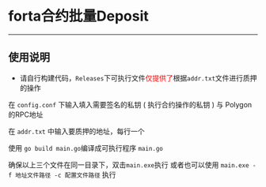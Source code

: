 # forta合约批量Deposit

----

## 使用说明

- 请自行构建代码，```Releases```下可执行文件<font color="#ff0000">仅提供了</font>根据``addr.txt``文件进行质押的操作


在 ```config.conf``` 下输入填入需要签名的私钥 ( 执行合约操作的私钥 ) 与 Polygon的RPC地址

在 ```addr.txt``` 中输入要质押的地址，每行一个

使用 ```go build main.go```编译成可执行程序 ```main.go```

确保以上三个文件在同一目录下，双击```main.exe```执行
或者也可以使用  ```main.exe -f 地址文件路径 -c 配置文件路径``` 执行